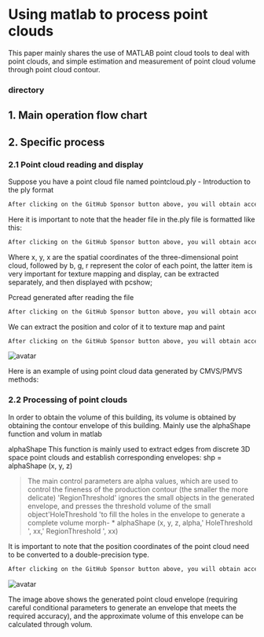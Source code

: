 #  Using matlab to process point clouds 

 This paper mainly shares the use of MATLAB point cloud tools to deal with point clouds, and simple estimation and measurement of point cloud volume through point cloud contour. 

###  directory 

##  1. Main operation flow chart 

##  2. Specific process 

###  2.1 Point cloud reading and display 

 Suppose you have a point cloud file named pointcloud.ply - Introduction to the ply format 

  ```python  
After clicking on the GitHub Sponsor button above, you will obtain access permissions to my private code repository ( https://github.com/slowlon/my_code_bar ) to view this blog code. By searching the code number of this blog, you can find the code you need, code number is: 2024020309574481502
  ```  
 Here it is important to note that the header file in the.ply file is formatted like this: 

  ```python  
After clicking on the GitHub Sponsor button above, you will obtain access permissions to my private code repository ( https://github.com/slowlon/my_code_bar ) to view this blog code. By searching the code number of this blog, you can find the code you need, code number is: 2024020309574481502
  ```  
 Where x, y, x are the spatial coordinates of the three-dimensional point cloud, followed by b, g, r represent the color of each point, the latter item is very important for texture mapping and display, can be extracted separately, and then displayed with pcshow; 

 Pcread generated after reading the file 

  ```python  
After clicking on the GitHub Sponsor button above, you will obtain access permissions to my private code repository ( https://github.com/slowlon/my_code_bar ) to view this blog code. By searching the code number of this blog, you can find the code you need, code number is: 2024020309574481502
  ```  
 We can extract the position and color of it to texture map and paint 

  ```python  
After clicking on the GitHub Sponsor button above, you will obtain access permissions to my private code repository ( https://github.com/slowlon/my_code_bar ) to view this blog code. By searching the code number of this blog, you can find the code you need, code number is: 2024020309574481502
  ```  
 ![avatar]( 20170823165248695) 

 Here is an example of using point cloud data generated by CMVS/PMVS methods:     

###  2.2 Processing of point clouds 

 In order to obtain the volume of this building, its volume is obtained by obtaining the contour envelope of this building. Mainly use the alphaShape function and volum in matlab 

 alphaShape This function is mainly used to extract edges from discrete 3D space point clouds and establish corresponding envelopes: shp = alphaShape (x, y, z) 

>  The main control parameters are alpha values, which are used to control the fineness of the production contour (the smaller the more delicate) 'RegionThreshold' ignores the small objects in the generated envelope, and presses the threshold volume of the small object'HoleThreshold 'to fill the holes in the envelope to generate a complete volume morph- * alphaShape (x, y, z, alpha,' HoleThreshold ', xx,' RegionThreshold ', xx) 

 It is important to note that the position coordinates of the point cloud need to be converted to a double-precision type. 

  ```python  
After clicking on the GitHub Sponsor button above, you will obtain access permissions to my private code repository ( https://github.com/slowlon/my_code_bar ) to view this blog code. By searching the code number of this blog, you can find the code you need, code number is: 2024020309574481502
  ```  
 ![avatar]( 20170823171754163) 

 The image above shows the generated point cloud envelope (requiring careful conditional parameters to generate an envelope that meets the required accuracy), and the approximate volume of this envelope can be calculated through volum. 

